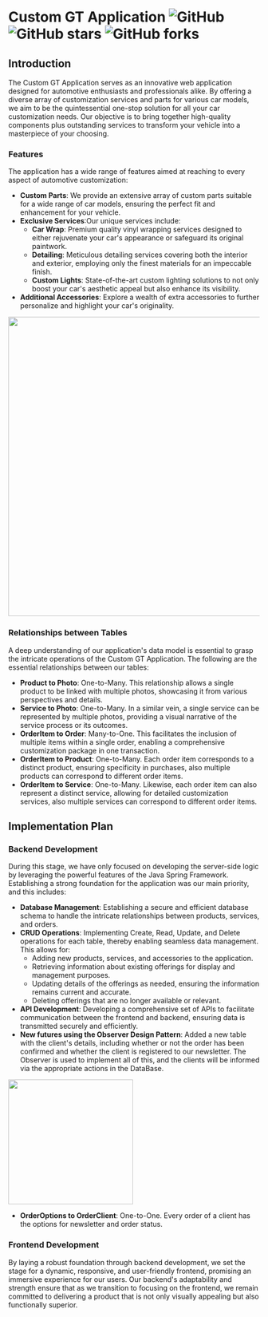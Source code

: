 # Custom GT Application ![GitHub](https://img.shields.io/github/license/xAndrey22x/CustomGTApp) ![GitHub stars](https://img.shields.io/github/stars/xAndrey22x/CustomGTApp) ![GitHub forks](https://img.shields.io/github/forks/xAndrey22x/CustomGTApp)

## Introduction

The Custom GT Application serves as an innovative web application designed for automotive enthusiasts and professionals alike. By offering a diverse array of customization services and parts for various car models, we aim to be the quintessential one-stop solution for all your car customization needs. Our objective is to bring together high-quality components plus outstanding services to transform your vehicle into a masterpiece of your choosing.

### Features

The application has a wide range of features aimed at reaching to every aspect of automotive customization:

- **Custom Parts**: We provide an extensive array of custom parts suitable for a wide range of car models, ensuring the perfect fit and enhancement for your vehicle.
- **Exclusive Services**:Our unique services include:
  - **Car Wrap**: Premium quality vinyl wrapping services designed to either rejuvenate your car's appearance or safeguard its original paintwork.
  - **Detailing**: Meticulous detailing services covering both the interior and exterior, employing only the finest materials for an impeccable finish.
  - **Custom Lights**: State-of-the-art custom lighting solutions to not only boost your car's aesthetic appeal but also enhance its visibility.
- **Additional Accessories**: Explore a wealth of extra accessories to further personalize and highlight your car's originality.

<p align="center">
  <img src="https://github.com/xAndrey22x/CustomGTApp/assets/126805939/29a4ec74-7dd5-4cc1-9d8f-b17314d291a5" width="600">
</p>

### Relationships between Tables

A deep understanding of our application's data model is essential to grasp the intricate operations of the Custom GT Application. The following are the essential relationships between our tables:

- **Product to Photo**: One-to-Many. This relationship allows a single product to be linked with multiple photos, showcasing it from various perspectives and details.
- **Service to Photo**: One-to-Many. In a similar vein, a single service can be represented by multiple photos, providing a visual narrative of the service process or its outcomes.
- **OrderItem to Order**: Many-to-One. This facilitates the inclusion of multiple items within a single order, enabling a comprehensive customization package in one transaction.
- **OrderItem to Product**: One-to-Many. Each order item corresponds to a distinct product, ensuring specificity in purchases, also multiple products can correspond to different order items.
- **OrderItem to Service**: One-to-Many. Likewise, each order item can also represent a distinct service, allowing for detailed customization services, also multiple services can correspond to different order items.

## Implementation Plan

### Backend Development

During this stage, we have only focused on developing the server-side logic by leveraging the powerful features of the Java Spring Framework. Establishing a strong foundation for the application was our main priority, and this includes:

- **Database Management**: Establishing a secure and efficient database schema to handle the intricate relationships between products, services, and orders.
- **CRUD Operations**: Implementing Create, Read, Update, and Delete operations for each table, thereby enabling seamless data management. This allows for:
  - Adding new products, services, and accessories to the application.
  - Retrieving information about existing offerings for display and management purposes.
  - Updating details of the offerings as needed, ensuring the information remains current and accurate.
  - Deleting offerings that are no longer available or relevant.
- **API Development**: Developing a comprehensive set of APIs to facilitate communication between the frontend and backend, ensuring data is transmitted securely and efficiently.
- **New futures using the Observer Design Pattern**: Added a new table with the client's details, including whether or not the order has been confirmed and whether the client is registered to our newsletter. The Observer is used to implement all of this, and the clients will be informed via the appropriate actions in the DataBase.
<p align="left">
  <img src="https://github.com/xAndrey22x/CustomGTApp/assets/126805939/e9da2a4f-1672-4901-ab94-572ffd68cad1" width="250">
</p>

- **OrderOptions to OrderClient**: One-to-One. Every order of a client has the options for newsletter and order status.


### Frontend Development

By laying a robust foundation through backend development, we set the stage for a dynamic, responsive, and user-friendly frontend, promising an immersive experience for our users. Our backend's adaptability and strength ensure that as we transition to focusing on the frontend, we remain committed to delivering a product that is not only visually appealing but also functionally superior.
